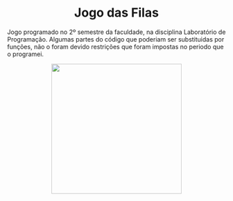 <h1 align="center"> Jogo das Filas </h1>
Jogo programado no 2º semestre da faculdade, na disciplina Laboratório de Programação.
Algumas partes do código que poderiam ser substituidas por funções, não o foram devido restrições que foram impostas no periodo que o programei.

<p align="center">
  <img height="300em" src="https://user-images.githubusercontent.com/63202607/178129763-ce37405b-ef99-4075-9fa9-4ccff3a68bbc.png" />
</p>




